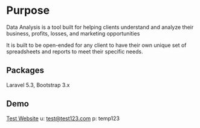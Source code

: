 # Purpose

Data Analysis is a tool built for helping clients understand and analyze their business, profits, losses, and marketing opportunities

It is built to be open-ended for any client to have their own unique set of spreadsheets and reports to meet their specific needs.

## Packages

Laravel 5.3, Bootstrap 3.x

## Demo

[Test Website](http://data.blainejones.net)
u: test@test123.com
p: temp123
